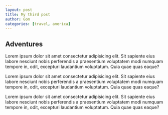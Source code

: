 ```yaml
---
layout: post
title: My third post
author: Gom
categories: [travel, america]
---
```


## Adventures

Lorem ipsum dolor sit amet consectetur adipisicing elit. Sit sapiente eius labore nesciunt nobis perferendis a praesentium voluptatem modi numquam tempore in, odit, excepturi laudantium voluptatum. Quia quae quas eaque?

Lorem ipsum dolor sit amet consectetur adipisicing elit. Sit sapiente eius labore nesciunt nobis perferendis a praesentium voluptatem modi numquam tempore in, odit, excepturi laudantium voluptatum. Quia quae quas eaque?

Lorem ipsum dolor sit amet consectetur adipisicing elit. Sit sapiente eius labore nesciunt nobis perferendis a praesentium voluptatem modi numquam tempore in, odit, excepturi laudantium voluptatum. Quia quae quas eaque?
